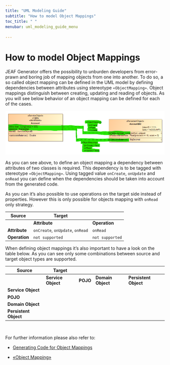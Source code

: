 ```yaml
---
title: "UML Modeling Guide"
subtitle: "How to model Object Mappings"
toc_title: " "
menubar: uml_modeling_guide_menu

---
```


# How to model Object Mappings

JEAF Generator offers the possibility to unburden developers from error-prawn and boring job of mapping objects from one into another. To do so, a so called object mapping can be defined in the UML model by defining dependencies between attributes using stereotype `«ObjectMapping»`. Object mappings distinguish between creating, updating and reading of objects. As you will see below behavior of an object mapping can be defined for each of the cases.

![Object Mapping](/images/object-mapping.png)

As you can see above, to define an object mapping a dependency between attributes of two classes is required. This dependency is to be tagged with stereotype `«ObjectMapping»`. Using tagged value `onCreate`, `onUpdate` and `onRead` you can define when the dependencies should be taken into account from the generated code.

As you can it’s also possible to use operations on the target side instead of properties. However this is only possible for objects mapping with `onRead` only strategy.

| **Source**    | **Target**                       |                 |
| ------------- | -------------------------------- | --------------- |
|               | **Attribute**                    | **Operation**   |
| **Attribute** | `onCreate`, `onUpdate`, `onRead` | `onRead`        |
| **Operation** | `not supported`                  | `not supported` |

When defining object mappings it’s also important to have a look on the table below. As you can see only some combinations between source and target object types are supported.

| **Source**            | **Target**                                                |                                                           |                                                           |                                                           |
| --------------------- | --------------------------------------------------------- | --------------------------------------------------------- | --------------------------------------------------------- | --------------------------------------------------------- |
|                       | **Service Object**                                        | **POJO**                                                  | **Domain Object**                                         | **Persistent Object**                                     |
| **Service Object**    | <i class="fa-solid fa-check" style="color: #008040;"></i> | <i class="fa-solid fa-check" style="color: #008040;"></i> | <i class="fa-solid fa-check" style="color: #008040;"></i> | <i class="fa-solid fa-check" style="color: #008040;"></i> |
| **POJO**              | <i class="fa-solid fa-xmark" style="color: #DE3255;"></i> | <i class="fa-solid fa-check" style="color: #008040;"></i> | <i class="fa-solid fa-check" style="color: #008040;"></i> | <i class="fa-solid fa-check" style="color: #008040;"></i> |
| **Domain Object**     | <i class="fa-solid fa-xmark" style="color: #DE3255;"></i> | <i class="fa-solid fa-xmark" style="color: #DE3255;"></i> | <i class="fa-solid fa-check" style="color: #008040;"></i> | <i class="fa-solid fa-check" style="color: #008040;"></i> |
| **Persistent Object** | <i class="fa-solid fa-xmark" style="color: #DE3255;"></i> | <i class="fa-solid fa-xmark" style="color: #DE3255;"></i> | <i class="fa-solid fa-xmark" style="color: #DE3255;"></i> | <i class="fa-solid fa-xmark" style="color: #DE3255;"></i> |

<br>

For further information please also refer to:

- [Generating Code for Object Mappings](/developer-guide/code-for-object-mappings/)

- [«Object Mapping»](/uml-modeling-guide/jmm/ObjectMapping/)
